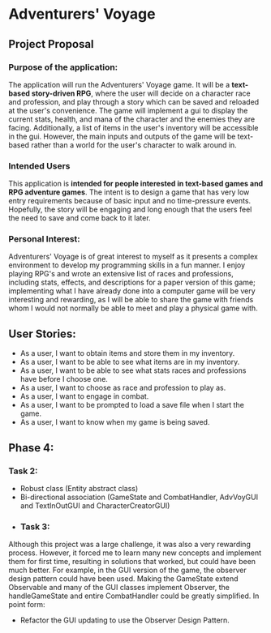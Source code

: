 # Adventurers' Voyage

## Project Proposal
### Purpose of the application:
The application will run the Adventurers' Voyage game. It will be a **text-based story-driven RPG**, where the user will decide on a character race and profession, and play through a story which can be saved and reloaded at the user's convenience. The game will implement a gui to display the current stats, health, and mana of the character and the enemies they are facing. Additionally, a list of items in the user's inventory will be accessible in the gui. However, the main inputs and outputs of the game will be text-based rather than a world for the user's character to walk around in.
### Intended Users
This application is **intended for people interested in text-based games and RPG adventure games**. The intent is to design a game that has very low entry requirements because of basic input and no time-pressure events. Hopefully, the story will be engaging and long enough that the users feel the need to save and come back to it later.
### Personal Interest:
Adventurers' Voyage is of great interest to myself as it presents a complex environment to develop my programming skills in a fun manner. I enjoy playing RPG's and wrote an extensive list of races and professions, including stats, effects, and descriptions for a paper version of this game; implementing what I have already done into a computer game will be very interesting and rewarding, as I will be able to share the game with friends whom I would not normally be able to meet and play a physical game with.

## User Stories:
- As a user, I want to obtain items and store them in my inventory.
- As a user, I want to be able to see what items are in my inventory.
- As a user, I want to be able to see what stats races and professions have before I choose one.
- As a user, I want to choose as race and profession to play as.
- As a user, I want to engage in combat.
- As a user, I want to be prompted to load a save file when I start the game.
- As a user, I want to know when my game is being saved.

## Phase 4:
### Task 2:
- Robust class (Entity abstract class)
- Bi-directional association (GameState and CombatHandler, AdvVoyGUI and TextInOutGUI and CharacterCreatorGUI)
- ### Task 3:
Although this project was a large challenge, it was also a very rewarding process. However, it forced me to learn many new concepts and implement them for first time, resulting in solutions that worked, but could have been much better. For example, in the GUI version of the game, the observer design pattern could have been used. Making the GameState extend Observable and many of the GUI classes implement Observer, the handleGameState and entire CombatHandler could be greatly simplified. In point form:
- Refactor the GUI updating to use the Observer Design Pattern.